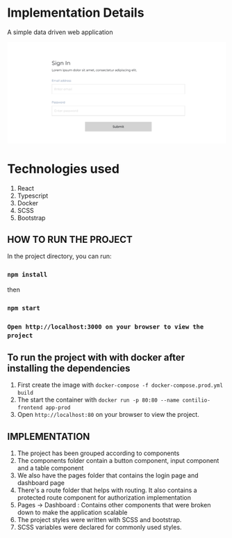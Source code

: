 # Implementation Details

A simple data driven web application

<img src="./assets/screenshot.png" />

# Technologies used
1. React
2. Typescript
3. Docker
4. SCSS
5. Bootstrap
## HOW TO RUN THE PROJECT

In the project directory, you can run:
### `npm install`
then

### `npm start`

### `Open http://localhost:3000 on your browser to view the project`


## To run the project with with docker after installing the dependencies
1. First create the image with `docker-compose -f docker-compose.prod.yml build`
2. The start the container with `docker run -p 80:80 --name contilio-frontend app-prod`
3. Open `http://localhost:80` on your browser to view the project.


## IMPLEMENTATION
1. The project has been grouped according to components
2. The components folder contain a button component, input component and a table component
3. We also have the pages folder that contains the login page and dashboard page
4. There's a route folder that helps with routing. It also contains a protected route component for authorization implementation
5. Pages -> Dashboard : Contains other components that were broken down to make the application scalable
6. The project styles were written with SCSS and bootstrap.
7. SCSS variables were declared for commonly used styles.
